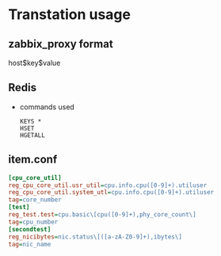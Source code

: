 # Transtation usage

## zabbix_proxy format

host\$key\$value

## Redis

- commands used

  ```
  KEYS *
  HSET
  HGETALL
  ```

## item.conf

```ini
[cpu_core_util]
reg_cpu_core_util.usr_util=cpu.info.cpu([0-9]+).utiluser
reg_cpu_core_util.system_utl=cpu.info.cpu([0-9]+).utiluser
tag=core_number
[test]
reg_test.test=cpu.basic\[cpu([0-9]+),phy_core_count\]
tag=cpu_number
[secondtest]
reg_nicibytes=nic.status\[([a-zA-Z0-9]+),ibytes\]
tag=nic_name
```


